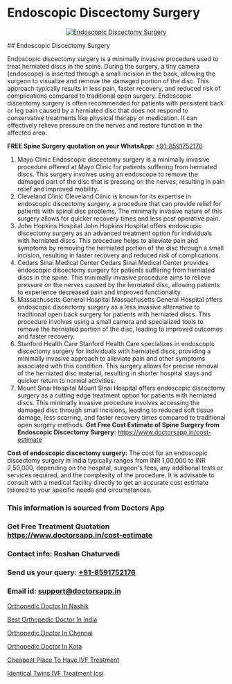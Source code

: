 # Endoscopic Discectomy Surgery

<p align="center">
  <a href="null">
    <img src="null" alt="Endoscopic Discectomy Surgery">
  </a>
</p>
## Endoscopic Discectomy Surgery

Endoscopic discectomy surgery is a minimally invasive procedure used to treat herniated discs in the spine. During the surgery, a tiny camera (endoscope) is inserted through a small incision in the back, allowing the surgeon to visualize and remove the damaged portion of the disc. This approach typically results in less pain, faster recovery, and reduced risk of complications compared to traditional open surgery. Endoscopic discectomy surgery is often recommended for patients with persistent back or leg pain caused by a herniated disc that does not respond to conservative treatments like physical therapy or medication. It can effectively relieve pressure on the nerves and restore function in the affected area.

**FREE Spine Surgery quotation on your WhatsApp:**  [+91-8591752176](https://api.whatsapp.com/send?phone=8591752176)

1) Mayo Clinic   Endoscopic discectomy surgery is a minimally invasive procedure offered at Mayo Clinic for patients suffering from herniated discs. This surgery involves using an endoscope to remove the damaged part of the disc that is pressing on the nerves, resulting in pain relief and improved mobility.
2) Cleveland Clinic   Cleveland Clinic is known for its expertise in endoscopic discectomy surgery, a procedure that can provide relief for patients with spinal disc problems. The minimally invasive nature of this surgery allows for quicker recovery times and less post operative pain.
3) John Hopkins Hospital   John Hopkins Hospital offers endoscopic discectomy surgery as an advanced treatment option for individuals with herniated discs. This procedure helps to alleviate pain and symptoms by removing the herniated portion of the disc through a small incision, resulting in faster recovery and reduced risk of complications.
4) Cedars Sinai Medical Center   Cedars Sinai Medical Center provides endoscopic discectomy surgery for patients suffering from herniated discs in the spine. This minimally invasive procedure aims to relieve pressure on the nerves caused by the herniated disc, allowing patients to experience decreased pain and improved functionality.
5) Massachusetts General Hospital   Massachusetts General Hospital offers endoscopic discectomy surgery as a less invasive alternative to traditional open back surgery for patients with herniated discs. This procedure involves using a small camera and specialized tools to remove the herniated portion of the disc, leading to improved outcomes and faster recovery.
6) Stanford Health Care   Stanford Health Care specializes in endoscopic discectomy surgery for individuals with herniated discs, providing a minimally invasive approach to alleviate pain and other symptoms associated with this condition. This surgery allows for precise removal of the herniated disc material, resulting in shorter hospital stays and quicker return to normal activities.
7) Mount Sinai Hospital   Mount Sinai Hospital offers endoscopic discectomy surgery as a cutting edge treatment option for patients with herniated discs. This minimally invasive procedure involves accessing the damaged disc through small incisions, leading to reduced soft tissue damage, less scarring, and faster recovery times compared to traditional open surgery methods.
**Get Free Cost Estimate of Spine Surgery from Endoscopic Discectomy Surgery:** https://www.doctorsapp.in/cost-estimate

**Cost of endoscopic discectomy surgery:**
The cost for an endoscopic discectomy surgery in India typically ranges from INR 1,00,000 to INR 2,50,000, depending on the hospital, surgeon's fees, any additional tests or services required, and the complexity of the procedure. It is advisable to consult with a medical facility directly to get an accurate cost estimate tailored to your specific needs and circumstances.

### This information is sourced from Doctors App 
### Get Free Treatment Quotation https://www.doctorsapp.in/cost-estimate
### Contact info: Roshan Chaturvedi 
### Send us your query: [+91-8591752176](https://api.whatsapp.com/send?phone=8591752176) 
### Email id: support@doctorsapp.in

[Orthopedic Doctor In Nashik](https://www.linkedin.com/pulse/orthopedic-doctor-nashik-doctorsapp-united-arab-emirates-dok7e?trackingId=THM0QSOzU1MT87Dd2T1jSg%3D%3D&lipi=urn%3Ali%3Apage%3Ad_flagship3_company_admin%3BSXrbBuk4SwWZ8nIcZ2zSvw%3D%3D)

[Best Orthopedic Doctor In India](https://www.linkedin.com/pulse/best-orthopedic-doctor-india-doctorsapp-dhaka-bdy2e?trackingId=N9FFyh7ePA%2Bs6yMpiheOPg%3D%3D&lipi=urn%3Ali%3Apage%3Ad_flagship3_company_admin%3Bo%2BosOGJBSO63YocmsfjAZA%3D%3D)

[Orthopedic Doctor In Chennai](https://medium.com/@manish632504/orthopedic-doctor-in-chennai-068b4531fa11)

[Orthopedic Doctor In Kota](https://medium.com/@vimalrana22/orthopedic-doctor-in-kota-a6a842de691c)

[Cheapest Place To Have IVF Treatment](https://doctors-apps.github.io/doctorsapp/cheapest-place-to-have-ivf-treatment)

[Identical Twins IVF Treatment Icsi](https://doctors-apps.github.io/doctorsapp/identical-twins-ivf-treatment-icsi)

